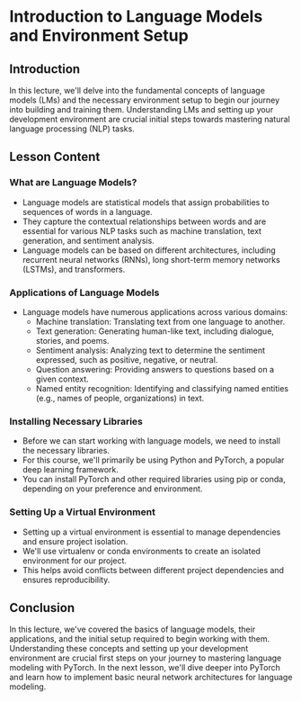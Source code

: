 # Introduction to Language Models and Environment Setup

## Introduction

In this lecture, we'll delve into the fundamental concepts of language models (LMs) and the necessary environment setup to begin our journey into building and training them. Understanding LMs and setting up your development environment are crucial initial steps towards mastering natural language processing (NLP) tasks.

## Lesson Content

### What are Language Models?

- Language models are statistical models that assign probabilities to sequences of words in a language.
- They capture the contextual relationships between words and are essential for various NLP tasks such as machine translation, text generation, and sentiment analysis.
- Language models can be based on different architectures, including recurrent neural networks (RNNs), long short-term memory networks (LSTMs), and transformers.

### Applications of Language Models

- Language models have numerous applications across various domains:
  - Machine translation: Translating text from one language to another.
  - Text generation: Generating human-like text, including dialogue, stories, and poems.
  - Sentiment analysis: Analyzing text to determine the sentiment expressed, such as positive, negative, or neutral.
  - Question answering: Providing answers to questions based on a given context.
  - Named entity recognition: Identifying and classifying named entities (e.g., names of people, organizations) in text.

### Installing Necessary Libraries

- Before we can start working with language models, we need to install the necessary libraries.
- For this course, we'll primarily be using Python and PyTorch, a popular deep learning framework.
- You can install PyTorch and other required libraries using pip or conda, depending on your preference and environment.

### Setting Up a Virtual Environment

- Setting up a virtual environment is essential to manage dependencies and ensure project isolation.
- We'll use virtualenv or conda environments to create an isolated environment for our project.
- This helps avoid conflicts between different project dependencies and ensures reproducibility.

## Conclusion

In this lecture, we've covered the basics of language models, their applications, and the initial setup required to begin working with them. Understanding these concepts and setting up your development environment are crucial first steps on your journey to mastering language modeling with PyTorch. In the next lesson, we'll dive deeper into PyTorch and learn how to implement basic neural network architectures for language modeling.
